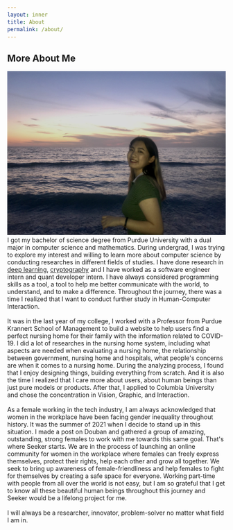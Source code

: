 ```yaml
---
layout: inner
title: About
permalink: /about/
---
```

## More About Me 
![Alt text](img/home-about.jpg)
<br />
I got my bachelor of science degree from Purdue University with a dual major in computer science and mathematics. During undergrad, I was trying to explore my interest and willing to learn more about computer science by conducting researches in different fields of studies. I have done research in [deep learning](https://dl.acm.org/doi/10.1145/3341162.3349330), [cryptography](https://barc-purdue.github.io/) and I have worked as a software engineer intern and quant developer intern. I have always considered programming skills as a tool, a tool to help me better communicate with the world, to understand, and to make a difference. Throughout the journey, there was a time I realized that I want to conduct further study in Human-Computer Interaction.  
<br />
It was in the last year of my college, I worked with a Professor from Purdue Krannert School of Management to build a website to help users find a perfect nursing home for their family with the information related to COVID-19. I did a lot of researches in the nursing home system, including what aspects are needed when evaluating a nursing home, the relationship between government, nursing home and hospitals, what people's concerns are when it comes to a nursing home. During the analyzing process, I found that I enjoy designing things, building everything from scratch. And it is also the time I realized that I care more about users, about human beings than just pure models or products. After that, I applied to Columbia University and chose the concentration in Vision, Graphic, and Interaction.  
<br />
As a female working in the tech industry, I am always acknowledged that women in the workplace have been facing gender inequality throughout history. It was the summer of 2021 when I decide to stand up in this situation. I made a post on Douban and gathered a group of amazing, outstanding, strong females to work with me towards this same goal. That's where Seeker starts. We are in the process of launching an online community for women in the workplace where females can freely express themselves, protect their rights, help each other and grow all together. We seek to bring up awareness of female-friendliness and help females to fight for themselves by creating a safe space for everyone. Working part-time with people from all over the world is not easy, but I am so grateful that I get to know all these beautiful human beings throughout this journey and Seeker would be a lifelong project for me.  
<br />
I will always be a researcher, innovator, problem-solver no matter what field I am in.